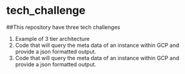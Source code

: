 # tech_challenge
##This repository have three tech challenges
1. Example of 3 tier architecture
2. Code that will query the meta data of an instance within GCP and provide a
json formatted output.
3. Code that will query the meta data of an instance within GCP and provide a
json formatted output.
